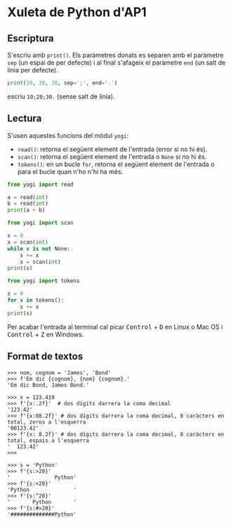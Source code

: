 # Xuleta de Python d'AP1

## Escriptura

S'escriu amb `print()`. Els paràmetres donats es separen amb el paràmetre `sep` (un espai de per defecte) i al final s'afageix el paràmetre `end` (un salt de línia per defecte).

```python
print(10, 20, 30, sep=';', end='.')
```

escriu `10;20;30.` (sense salt de línia).

## Lectura

S'usen aquestes funcions del mòdul `yogi`:

- `read()`: retorna el següent element de l'entrada (error si no hi és).
- `scan()`: retorna el següent element de l'entrada o `None` si no hi és.
- `tokens()`: en un bucle `for`, retorna el següent element de l'entrada o para el bucle quan n'ho n'hi ha més.

```python 
from yogi import read

a = read(int)
b = read(int)
print(a + b)
```

```python 
from yogi import scan

s = 0
x = scan(int)
while x is not None:
    s += x
    x = scan(int)
print(s)
```

```python 
from yogi import tokens

s = 0
for x in tokens():
    s += x
print(s)
```

Per acabar l'entrada al terminal cal picar <kbd>Control</kbd> + <kbd>D</kbd> en Linux o Mac OS i <kbd>Control</kbd> + <kbd>Z</kbd> en Windows.

## Format de textos

```pycon
>>> nom, cognom = 'James', 'Bond'
>>> f'Em dic {cognom}, {nom} {cognom}.'
'Em dic Bond, James Bond.'
```

```pycon
>>> x = 123.419
>>> f'{x:.2f}'  # dos dígits darrera la coma decimal
'123.42'
>>> f'{x:08.2f}' # dos dígits darrera la coma decimal, 8 caràcters en total, zeros a l'esquerra
'00123.42'
>>> f'{x: 8.2f}' # dos dígits darrera la coma decimal, 8 caràcters en total, espais a l'esquerra
'  123.42'
>>>
```


```pycon
>>> s = 'Python'
>>> f'{s:>20}'
'              Python'
>>> f'{s:<20}'
'Python              '
>>> f'{s:^20}'
'       Python       '
>>> f'{s:#>20}'
'##############Python'
```